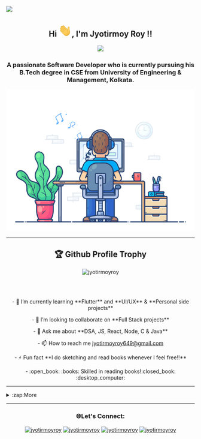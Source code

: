 ![](https://raw.githubusercontent.com/halfrost/halfrost/master/icons/header_.png)

<h2  align="center">Hi <img src="https://raw.githubusercontent.com/ABSphreak/ABSphreak/master/gifs/Hi.gif" width="35px">, I'm Jyotirmoy Roy !!</h2>

<p align="center">
  <img src="https://readme-typing-svg.herokuapp.com/?font=Mitr&color=FAFF00&size=20&center=true&vCenter=true&lines=Hi%2C+Nice+to+meet+you+!!;I+am+learning+to+code+...;Interested+in+Software+Development+...;Be+Consistent.+Have+a+good+day+!!"></a>
</p>

<h3  align="center">A passionate Software Developer who is currently pursuing his B.Tech degree in CSE from University of Engineering & Management, Kolkata.</h3>

<p align="center">
<img class="center" src="https://github.com/imsoumen/imsoumen/blob/main/developer.gif?raw=true" href="https://github.com/imsoumen" alt="Hola Coders"  width="550"/> 
</p>

<hr>

<h2 align="center"> 🏆 Github Profile Trophy</h2>
<p align="center"><img src="https://github-profile-trophy.vercel.app/?username=ItsRoy69&theme=juicyfresh" alt="jyotirmoyroy" /></a> </p>

<br>
<br>

<p align="center">- 🌱 I’m currently learning **Flutter** and **UI/UX** & **Personal side projects**</p>
<p align="center">- 👯 I’m looking to collaborate on **Full Stack projects**</p>
<p align="center">- 💬 Ask me about **DSA, JS, React, Node, C & Java**</p>
<p align="center">- 📫 How to reach me <a href="https://mail.google.com/mail/?view=cm&fs=1&tf=1&to=jyotirmoyroy649@gmail.com">jyotirmoyroy649@gmail.com</p></a>
<p align="center">- ⚡ Fun fact **I do sketching and read books whenever I feel free!!**</p>
<p align="center">- :open_book: :books: Skilled in reading books!:closed_book: :desktop_computer:</p>

<hr>



<details>   <summary>:zap:More</summary>

<h3 align="center">  🛠️Languages and Tools🛠️</h3>
<br>

<p align="center"> 👨‍💻 Programming languages </p>

<p align="center"> 
      <img alt="C" src="https://img.shields.io/badge/C%20-%232370ED.svg?logo=c&logoColor=white"></a>
      <img alt="C++" src="https://img.shields.io/badge/C++%20-%2300599C.svg?logo=c%2B%2B&logoColor=white"></a>
      <img alt="CSS" src="https://img.shields.io/badge/CSS%20-%231572B6.svg?logo=css3&logoColor=white"></a>
      <img alt="HTML" src="https://img.shields.io/badge/HTML%20-%23E34F26.svg?logo=html5&logoColor=white"></a>
      <img alt="Java" src="https://img.shields.io/badge/Java-%23007396.svg?logo=java&logoColor=white"></a>
      <img alt="JavaScript" src="https://img.shields.io/badge/JavaScript%20-%23F7DF1E.svg?logo=javascript&logoColor=black"></a>
      <img alt="NodeJS" src="https://img.shields.io/badge/Node.js%20-%2343853D.svg?logo=node.js&logoColor=white"></a>
      <img alt="Markdown" src="https://img.shields.io/badge/Markdown-%23000000.svg?logo=markdown&logoColor=white"></a>
      <img alt="Json" src="https://img.shields.io/badge/Json%20-%232370ED.svg?logo=Json&logoColor=grey"></a>
      <img alt="PHP" src="https://img.shields.io/badge/PHP-%23777BB4.svg?logo=php&logoColor=white"></a>
      <img alt="Python" src="https://img.shields.io/badge/Python%20-%2314354C.svg?logo=python&logoColor=white"></a>
      <img alt="Json" src="https://img.shields.io/badge/Dart%20-%232370ED.svg?logo=Dart&logoColor=white"></a>
      <img alt="Json" src="https://img.shields.io/badge/Kotlin%20-%232370ED.svg?logo=Kotlin&logoColor=red"></a>
      <img alt="Java" src="https://img.shields.io/badge/EJS-%23007396.svg?logo=EJS&logoColor=white"></a>
      <img alt="EJS" src="https://img.shields.io/badge/Latex%20-red.svg?logo=latex&logoColor=white"></a>
      <img alt="GraphQL" src="https://img.shields.io/badge/GraphQL%20-%23E34F26.svg?logo=GraphQL&logoColor=white"></a>
      
  </p>
  
  <p align="center"> 🧰 Frameworks and libraries </p>
  <p align="center"> 
      <img alt="Express.js" src="https://img.shields.io/badge/Express.js%20-%23404d59.svg?logo=express&logoColor=white"></a>
      <img alt="Flutter" src="https://img.shields.io/badge/Flutter%20-%2302569B.svg?logo=flutter&logoColor=white"></a>
      <img alt="GitHub Actions" src="https://img.shields.io/badge/GitHub%20Actions%20-%232671E5.svg?logo=github%20actions&logoColor=white"></a>
      <img alt="Material Design" src="https://img.shields.io/badge/Material%20Design%20-%230081CB.svg?logo=material-design&logoColor=white"></a>
      <img alt="PHPUnit" src="https://img.shields.io/badge/PHPUnit%20-%23366488.svg?logo=jekyll&logoColor=white"></a>
      <img alt="React" src="https://img.shields.io/badge/React%20-%2320232a.svg?logo=react&logoColor=%2361DAFB"></a>
      <img alt="Wordpress" src="https://img.shields.io/badge/Wordpress-21759B?logo=wordpress&logoColor=white"></a>
      <img alt="Angular.js" src="https://img.shields.io/badge/Angular.js-21759B?logo=angularjs&logoColor=red"></a>
      <img alt="Bootstrap" src="https://img.shields.io/badge/Bootstrap%20-%2302569B.svg?logo=bootstrap&logoColor=white"></a>
      <img alt="Redux" src="https://img.shields.io/badge/Redux%20-%2302569B.svg?logo=redux&logoColor=white"></a>
      <img alt="Numpy" src="https://img.shields.io/badge/Numpy%20-%23366488.svg?logo=numpy&logoColor=white"></a>
      <img alt="Mongoose" src="https://img.shields.io/badge/-Mongoose-FE7A16?logo=mongoose&logoColor=white"></a>
  </p>
  
  <p align="center"> 🗄️ Databases and cloud hosting </p>
  <p align="center">
      <img alt="GitHub Pages" src="https://img.shields.io/badge/GitHub%20Pages-%23327FC7.svg?logo=github&logoColor=white"></a>
      <img alt="Heroku" src="https://img.shields.io/badge/Heroku%20-%23430098.svg?logo=heroku&logoColor=white"></a>
      <img alt="MongoDB" src ="https://img.shields.io/badge/MongoDB-%234ea94b.svg?logo=mongodb&logoColor=white"></a>
      <img alt="MySQL" src="https://img.shields.io/badge/MySQL-%2300f.svg?logo=mysql&logoColor=white"></a>
      <img alt="Vercel" src="https://img.shields.io/badge/Vercel%20-%23000000.svg?logo=vercel&logoColor=white"></a>
      <img alt="Notion" src ="https://img.shields.io/badge/Notion-%234ea94b.svg?logo=notion&logoColor=white"></a>
      <img alt="Netlify" src="https://img.shields.io/badge/Netlify%20-%23430098.svg?logo=netlify&logoColor=white"></a>
    
  </p>
  
  
  <p align="center"> 💻 Software and tools </p>

   <p align="center">
     <img alt="Matlab" src="https://img.shields.io/badge/-Matlab-FE7A16?logo=matlab&logoColor=white"></a>
     <img alt="Adobe" src="https://img.shields.io/badge/Adobe%20-%23FF0000.svg?logo=adobe&logoColor=white"></a>
     <img alt="Android Studio" src="https://img.shields.io/badge/Android%20Studio-008678.svg?logo=android-studio&logoColor=white"></a>
     <img alt="Android" src="https://img.shields.io/badge/Android-3DDC84?logo=android&logoColor=white"></a>
     <img alt="Brave" src="https://img.shields.io/badge/-Brave-FB542B?logo=brave&logoColor=white"></a>
     <img alt="Codepen" src="https://img.shields.io/badge/Codepen-000000.svg?logo=codepen&logoColor=white"></a>
     <img alt="Git" src="https://img.shields.io/badge/Git%20-%23F05033.svg?logo=git&logoColor=white"></a>
     <img alt="Jupyter" src="https://img.shields.io/badge/Jupyter%20-%23F37626.svg?logo=Jupyter&logoColor=white"></a>
     <img alt="OBS Studio" src="https://img.shields.io/badge/-OBS%20Studio-302E31?logo=obs-studio&logoColor=white"></a>
     <img alt="Postman" src="https://img.shields.io/badge/Postman-FF6C37?logo=postman&logoColor=white"></a>
     <img alt="Stack Overflow" src="https://img.shields.io/badge/-Stack%20Overflow-FE7A16?logo=stack-overflow&logoColor=white"></a>
     <img alt="Visual Studio Code" src="https://img.shields.io/badge/Visual%20Studio%20Code-0078d7.svg?logo=visual-studio-code&logoColor=white"></a>
     <img alt="Hyper" src="https://img.shields.io/badge/-Hyper-302E31?logo=hyper&logoColor=white"></a>
     <img alt="Canva" src="https://img.shields.io/badge/Canva-yellow?logo=canva&logoColor=blue"></a>
     <img alt="Figma" src="https://img.shields.io/badge/-Figma-blue?logo=brave&logoColor=white"></a>
     <img alt="Dev-c++" src="https://img.shields.io/badge/Dev c++%20-%23F05033.svg?logo=devc++&logoColor=white"></a>
     <img alt="Atom" src="https://img.shields.io/badge/Atom%20-%23008678.svg?logo=atom&logoColor=white"></a>
     <img alt="Bootstrap Studio" src="https://img.shields.io/badge/-Bootstrap Studio-FB542B?logo=bootstrap-studio&logoColor=white"></a>
     <img alt="Pycharm" src="https://img.shields.io/badge/Pycharm%20-%23green.svg?logo=Pycharm&logoColor=white"></a>
     <img alt="Blender" src="https://img.shields.io/badge/Blender-3DDC84?logo=Blender&logoColor=orange"></a>
     <img alt="Robo 3T" src="https://img.shields.io/badge/-Robo 3T-FB542B?logo=robo3t&logoColor=white"></a>
       
 </p>
  
 
 <br>
 <br>
 <hr>
 
 <h2 align="center"> 💻 My Github stats 💻 </h2> 
 <p align="center"> 
   <img src="https://komarev.com/ghpvc/?username=ItsRoy69&label=Profile%20views&color=0e75b6&style=flat" alt="jyotirmoyroy" /> 
 </p>
 
 <p align="center"><img align="center" src="https://github-readme-stats.vercel.app/api/top-langs?username=ItsRoy69&theme=dracula&show_icons=true&count_private=true&locale=en&layout=compact" alt="jyotirmoyroy" /></p>
 <p align="center">&nbsp;<img align="center" src="https://github-readme-stats.vercel.app/api?username=ItsRoy69&theme=dracula&show_icons=true&count_private=true&locale=en"  alt="jyotirmoyroy" /></p>
 <p align="center"><img align="center" src="https://github-readme-streak-stats.herokuapp.com/?user=ItsRoy69&theme=dracula&" alt="jyotirmoyroy" /></p>
 <p align="center"><img align="center" src="https://activity-graph.herokuapp.com/graph?username=ItsRoy69&theme=redical" alt="jyotirmoyroy" /></p>
  
  </details>

 <hr>

<h3 align="center"> 🌐Let's Connect: </h3>
<p align="center">
<a href="https://dev.to/itsroy69" target="blank"><img align="center" src="https://cdn.jsdelivr.net/npm/simple-icons@3.0.1/icons/dev-dot-to.svg" alt="jyotirmoyroy" height="40" width="40" /></a>
<a href="https://twitter.com/itsmeroy69" target="blank"><img align="center" src="https://raw.githubusercontent.com/rahuldkjain/github-profile-readme-generator/master/src/images/icons/Social/twitter.svg" alt="jyotirmoyroy" height="40" width="40" /></a>
<a href="https://www.linkedin.com/in/jyotirmoy-roy-615821201/" target="blank"><img align="center" src="https://raw.githubusercontent.com/rahuldkjain/github-profile-readme-generator/master/src/images/icons/Social/linked-in-alt.svg" alt="jyotirmoyroy" height="30" width="40" /></a>
<a href="https://www.instagram.com/mr._bong_kid/" target="blank"><img align="center" src="https://raw.githubusercontent.com/rahuldkjain/github-profile-readme-generator/master/src/images/icons/Social/instagram.svg" alt="jyotirmoyroy" height="40" width="40" /></a>
</p>

